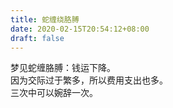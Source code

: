 ```yaml
---
title: 蛇缠绕胳膊
date: 2020-02-15T20:54:12+08:00
draft: false
---
```


梦见蛇缠胳膊：钱运下降。<br>
因为交际过于繁多，所以费用支出也多。<br>
三次中可以婉辞一次。<br>
